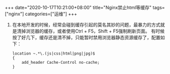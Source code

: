 +++
date="2020-10-17T10:21:00+08:00"
title="Nginx禁止html等缓存"
tags=["nginx"]
categories=["运维"]
+++

1. 在本地开发的时候，经常会碰到缓存引起的莫名其妙的问题，最暴力的方式就是清掉浏览器的缓存，或者使用Ctrl + F5，Shift + F5强制刷新页面。 有时候按了好几下，缓存还是清不掉，只能暂时禁用浏览器静态资源缓存了，配置如下：

    ```
    location ~.*\.(js|css|html|png|jpg)$
    {
        add_header Cache-Control no-cache;
    }   
    ```
